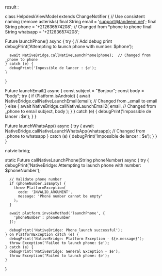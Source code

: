 result :

class HelpdeskViewModel extends ChangeNotifier {
  // Use consistent naming (remove asterisks)
  final String email = 'support@tandeem.net';
  final String phone = '+212636574208';  // Changed from *phone to phone
  final String whatsapp = '+212636574208';

  Future launchPhone() async {
    try {
      // Add debug print
      debugPrint('Attempting to launch phone with number: $phone');
      
      await NativeBridge.callNativeLaunchPhone(phone);  // Changed from _phone to phone
    } catch (e) {
      debugPrint('Impossible de lancer : $e');
    }
  }

  Future launchEmail() async {
    const subject = "Bonjour";
    const body = "body";
    try {
      if (Platform.isAndroid) {
        await NativeBridge.callNativeLaunchEmail(email);  // Changed from _email to email
      } else {
        await NativeBridge.callNativeLaunchEmail2(
          email,  // Changed from _phone to email
          subject,
          body
        );
      }
    } catch (e) {
      debugPrint('Impossible de lancer : $e');
    }
  }

  Future launchWhatsApp() async {
    try {
      await NativeBridge.callNativeLaunchWhatsApp(whatsapp);  // Changed from _phone to whatsapp
    } catch (e) {
      debugPrint('Impossible de lancer : $e');
    }
  }
}

natvie bridg;

static Future callNativeLaunchPhone(String phoneNumber) async {
    try {
      debugPrint('NativeBridge: Attempting to launch phone with number: $phoneNumber');
      
      // Validate phone number
      if (phoneNumber.isEmpty) {
        throw PlatformException(
          code: 'INVALID_ARGUMENT',
          message: 'Phone number cannot be empty'
        );
      }

      await platform.invokeMethod('launchPhone', {
        'phoneNumber': phoneNumber
      });
      
      debugPrint('NativeBridge: Phone launch successful');
    } on PlatformException catch (e) {
      debugPrint('NativeBridge: Platform Exception - ${e.message}');
      throw Exception('Failed to launch phone: $e');
    } catch (e) {
      debugPrint('NativeBridge: General Exception - $e');
      throw Exception('Failed to launch phone: $e');
    }
  }
